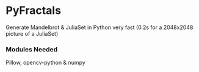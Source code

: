# PyFractals
Generate Mandelbrot &amp; JuliaSet in Python very fast (0.2s for a 2048x2048 picture of a JuliaSet)

### Modules Needed
Pillow, opencv-python & numpy